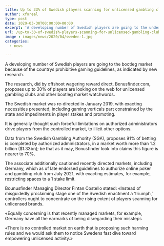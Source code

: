 ```yaml
---
title: Up to 33% of Swedish players scanning for unlicensed gambling clubs look into suggests
author: xforeal 
type: post
date: 2020-03-30T00:00:00+00:00
excerpt: 'A developing number of Swedish players are going to the underground market because of the countrys prohibitive gaming guidelines, as indicated by new research '
url: /up-to-33-of-swedish-players-scanning-for-unlicensed-gambling-clubs-look-into-suggests/
image : images/news/2020/04/sweden-1.jpg
categories:
  - news

---
```

A developing number of Swedish players are going to the bootleg market because of the countrys prohibitive gaming guidelines, as indicated by new research. 

The research, did by offshoot wagering reward direct, Bonusfinder.com, proposes up to 30&percnt; of players are looking on the web for unlicensed gambling clubs and other bootleg market watchwords. 

The Swedish market was re-directed in January 2019, with exacting necessities presented, including gaming verticals part constrained by the state and impediments in player stakes and promoting. 

It is generally thought such forceful limitations on authorized administrators drive players from the controlled market, to illicit other options. 

Data from the Swedish Gambling Authority (SGA), proposes 91&percnt; of betting is completed by authorized administrators, in a market worth more than 1.2 billion ($1.33bn); be that as it may, Bonusfinder look into claims this figure is nearer to 70&percnt;. 

The associate additionally cautioned recently directed markets, including Germany, which as of late endorsed guidelines to authorize online poker and gambling club from July 2021, with exacting estimates, for example, restricting spaces to a 1 stake limit. 

Bounusfinder Managing Director Fintan Costello stated: &#171;Instead of misguidedly proclaiming stage one of the Swedish enactment a &#8216;triumph,&#8217; controllers ought to concentrate on the rising extent of players scanning for unlicensed brands. 

&#171;Equally concerning is that recently managed markets, for example, Germany have all the earmarks of being disregarding their missteps 

&#171;There is no controlled market on earth that is proposing such harming rules and we would ask them to notice Swedens fast dive toward empowering unlicensed activity.&#187;